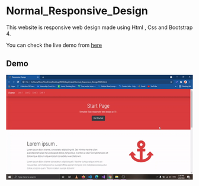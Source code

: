 # Normal_Responsive_Design


This website is responsive web design made using Html , Css and Bootstrap 4.

You can check the live demo from [here](https://itirwd.netlify.app/)

## Demo

![demo](https://github.com/mayararaby/Normal_Responsive_Design/blob/main/Demo.gif)










